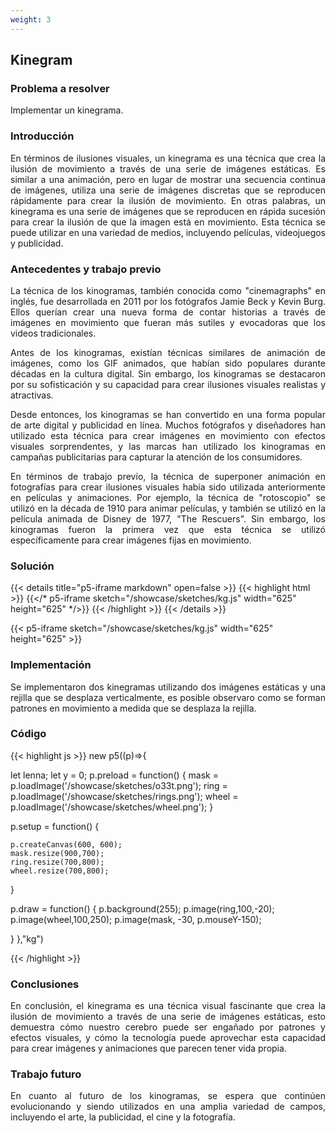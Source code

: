 ```yaml
---
weight: 3
---
```




## Kinegram




### Problema a resolver
Implementar un kinegrama.

### Introducción
<p style="text-align: justify;">
En términos de ilusiones visuales, un kinegrama es una técnica que crea la ilusión de movimiento a través de una serie de imágenes estáticas. Es similar a una animación, pero en lugar de mostrar una secuencia continua de imágenes, utiliza una serie de imágenes discretas que se reproducen rápidamente para crear la ilusión de movimiento.
En otras palabras, un kinegrama es una serie de imágenes que se reproducen en rápida sucesión para crear la ilusión de que la imagen está en movimiento. Esta técnica se puede utilizar en una variedad de medios, incluyendo películas, videojuegos y publicidad.
</p>

### Antecedentes y trabajo previo

<p style="text-align: justify;">
La técnica de los kinogramas, también conocida como "cinemagraphs" en inglés, fue desarrollada en 2011 por los fotógrafos Jamie Beck y Kevin Burg. Ellos querían crear una nueva forma de contar historias a través de imágenes en movimiento que fueran más sutiles y evocadoras que los videos tradicionales.
</p>

<p style="text-align: justify;">
Antes de los kinogramas, existían técnicas similares de animación de imágenes, como los GIF animados, que habían sido populares durante décadas en la cultura digital. Sin embargo, los kinogramas se destacaron por su sofisticación y su capacidad para crear ilusiones visuales realistas y atractivas.
</p>

<p style="text-align: justify;">
Desde entonces, los kinogramas se han convertido en una forma popular de arte digital y publicidad en línea. Muchos fotógrafos y diseñadores han utilizado esta técnica para crear imágenes en movimiento con efectos visuales sorprendentes, y las marcas han utilizado los kinogramas en campañas publicitarias para capturar la atención de los consumidores.
</p>

<p style="text-align: justify;">
En términos de trabajo previo, la técnica de superponer animación en fotografías para crear ilusiones visuales había sido utilizada anteriormente en películas y animaciones. Por ejemplo, la técnica de "rotoscopio" se utilizó en la década de 1910 para animar películas, y también se utilizó en la película animada de Disney de 1977, "The Rescuers". Sin embargo, los kinogramas fueron la primera vez que esta técnica se utilizó específicamente para crear imágenes fijas en movimiento.
</p>

### Solución
{{< details title="p5-iframe markdown" open=false >}}
{{< highlight html >}}
{{</* p5-iframe sketch="/showcase/sketches/kg.js" width="625" height="625" */>}}
{{< /highlight >}}
{{< /details >}}

{{< p5-iframe sketch="/showcase/sketches/kg.js" width="625" height="625" >}}
### Implementación

<p style="text-align: justify;">
Se implementaron dos kinegramas utilizando dos imágenes estáticas y una rejilla que se desplaza verticalmente, es posible observaro como se forman patrones en movimiento a medida que se desplaza la rejilla.
</p>

### Código
{{< highlight js >}}
new p5((p)=>{

  let lenna;
  let y = 0;
  p.preload = function() {
    mask = p.loadImage('/showcase/sketches/o33t.png'); 
    ring = p.loadImage('/showcase/sketches/rings.png');
    wheel = p.loadImage('/showcase/sketches/wheel.png');
  }

  p.setup = function() {
    
    p.createCanvas(600, 600);
    mask.resize(900,700);
    ring.resize(700,800);
    wheel.resize(700,800);
  }

  p.draw = function()  {
    p.background(255);
    p.image(ring,100,-20);
    p.image(wheel,100,250);
    p.image(mask, -30, p.mouseY-150);
    
    
  }
},"kg")

{{< /highlight >}}

### Conclusiones

<p style="text-align: justify;">
En conclusión, el kinegrama es una técnica visual fascinante que crea la ilusión de movimiento a través de una serie de imágenes estáticas, esto demuestra cómo nuestro cerebro puede ser engañado por patrones y efectos visuales, y cómo la tecnología puede aprovechar esta capacidad para crear imágenes y animaciones que parecen tener vida propia.
</p>

### Trabajo futuro
<p style="text-align: justify;">
En cuanto al futuro de los kinogramas, se espera que continúen evolucionando y siendo utilizados en una amplia variedad de campos, incluyendo el arte, la publicidad, el cine y la fotografía. 
</p>